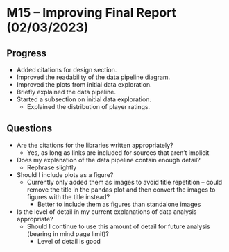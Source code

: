 # M15 – Improving Final Report (02/03/2023)

## Progress
- Added citations for design section.
- Improved the readability of the data pipeline diagram.
- Improved the plots from initial data exploration.
- Briefly explained the data pipeline.
- Started a subsection on initial data exploration.
	- Explained the distribution of player ratings.

## Questions
- Are the citations for the libraries written appropriately?
	- Yes, as long as links are included for sources that aren’t implicit
- Does my explanation of the data pipeline contain enough detail?
	- Rephrase slightly
- Should I include plots as a figure?
	- Currently only added them as images to avoid title repetition – could remove the title in the pandas plot and then convert the images to figures with the title instead?
		- Better to include them as figures than standalone images
- Is the level of detail in my current explanations of data analysis appropriate?
	- Should I continue to use this amount of detail for future analysis (bearing in mind page limit)?
		- Level of detail is good